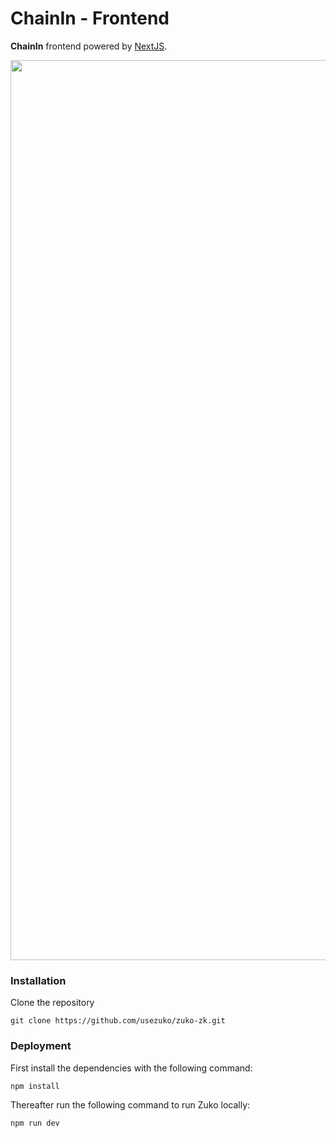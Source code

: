 # ChainIn - Frontend

**ChainIn** frontend powered by [NextJS](https://nextjs.org/). 

<div align="center">
  <a href="https://chainin.netlify.app/"> 
    <img width="1440" alt="Screenshot 2023-12-08 at 4 15 27 PM" src="https://github.com/usechainin/chainin-dapp/assets/42776950/1a57d699-1bf8-426a-b0a0-6280f1446544">
  </a>
</div>

### Installation

Clone the repository

```
git clone https://github.com/usezuko/zuko-zk.git
```

### Deployment

First install the dependencies with the following command:

```
npm install
```

Thereafter run the following command to run Zuko locally:

```
npm run dev
```

